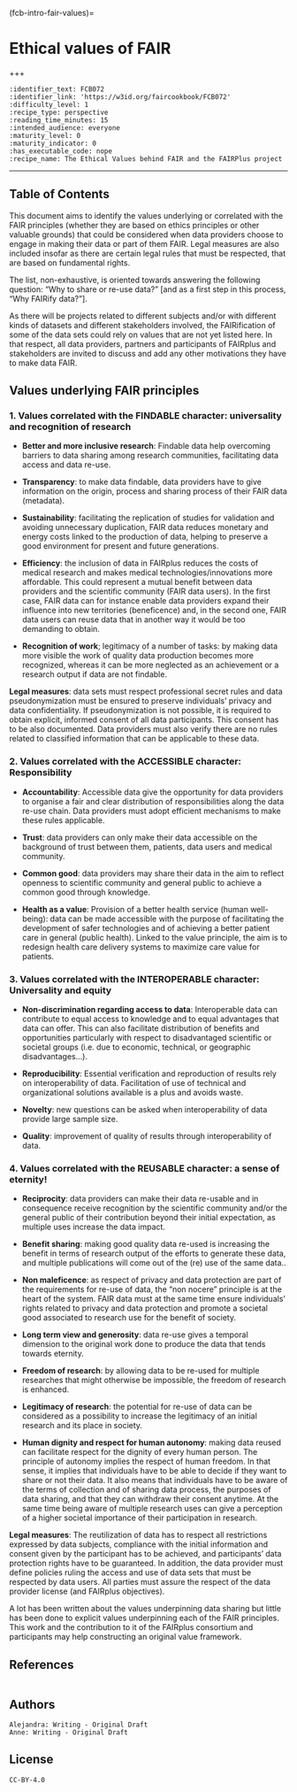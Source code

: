 (fcb-intro-fair-values)=
# Ethical values of FAIR

+++
<br/>

````{panels_fairplus}
:identifier_text: FCB072
:identifier_link: 'https://w3id.org/faircookbook/FCB072'
:difficulty_level: 1
:recipe_type: perspective
:reading_time_minutes: 15
:intended_audience: everyone 
:maturity_level: 0  
:maturity_indicator: 0
:has_executable_code: nope
:recipe_name: The Ethical Values behind FAIR and the FAIRPlus project
````

---

## Table of Contents
<!-- 1. [Main FAIRification Objectives](#Main%20FAIRification%20Objectives)

2. [License](#License) -->

This document aims to identify the values underlying or correlated with the FAIR principles (whether they are based on ethics principles or other valuable grounds) that could be considered when data providers choose to engage in making their data or part of them FAIR. Legal measures are also included insofar as there are certain legal rules that must be respected, that are based on fundamental rights.

The list, non-exhaustive, is oriented towards answering the following question: “Why to share or re-use data?” [and as a first step in this process, “Why FAIRify data?”]. 

As there will be projects related to different subjects and/or with different kinds of datasets and different stakeholders involved, the FAIRification of some of the data sets could rely on values that are not yet listed here. In that respect, all data providers, partners and participants of FAIRplus and stakeholders are invited to discuss and add any other motivations they have to make data FAIR. 



## Values underlying FAIR principles


### 1. Values correlated with the FINDABLE character: universality and recognition of research


- **Better and more inclusive research**: Findable data help overcoming barriers to data sharing among research communities, facilitating data access and data re-use. 

- **Transparency**: to make data findable, data providers have to give information on the origin, process and sharing process of their FAIR data (metadata).  

- **Sustainability**: facilitating the replication of studies for validation and avoiding unnecessary duplication, FAIR data reduces monetary and energy costs linked to the production of data, helping to preserve a good environment for present and future generations. 

- **Efficiency**: the inclusion of data in FAIRplus reduces the costs of medical research and makes medical technologies/innovations more affordable. This could represent a mutual benefit between data providers and the scientific community (FAIR data users). In the first case, FAIR data can for instance enable data providers expand their influence into new territories (beneficence) and, in the second one, FAIR data users can reuse data that in another way it would be too demanding to obtain.  

- **Recognition of work**; legitimacy of a number of tasks: by making data more visible the work of quality data production becomes more recognized, whereas it can be more neglected as an achievement or a research output if data are not findable.


**Legal measures**: data sets must respect professional secret rules and data pseudonymization must be ensured to preserve individuals’ privacy and data confidentiality. If pseudonymization is not possible, it is required to obtain explicit, informed consent of all data participants. This consent has to be also documented. Data providers must also verify there are no rules related to classified information that can be applicable to these data.   



### 2. Values correlated with the ACCESSIBLE character: Responsibility


- **Accountability**:  Accessible data give the opportunity for data providers to organise a fair and clear distribution of responsibilities along the data re-use chain. Data providers must adopt efficient mechanisms to make these rules applicable.

- **Trust**: data providers can only make their data accessible on the background of trust between them, patients, data users and medical community.  

- **Common good**: data providers may share their data in the aim to reflect openness to scientific community and general public to achieve a common good through knowledge. 

- **Health as a value**: Provision of a better health service (human well-being): data can be made accessible with the purpose of facilitating the development of safer technologies and of achieving a better patient care in general (public health). Linked to the value principle, the aim is to redesign health care delivery systems to maximize care value for patients.




### 3. Values correlated with the INTEROPERABLE character: Universality and equity


- **Non-discrimination regarding access to data**: Interoperable data can contribute to equal access to knowledge and to equal advantages that data can offer. This can also facilitate distribution of benefits and opportunities particularly with respect to disadvantaged scientific or societal groups (i.e. due to economic, technical, or geographic disadvantages…). 

- **Reproducibility**: Essential verification and reproduction of results rely on interoperability of data. Facilitation of use of technical and organizational solutions available is a plus and avoids waste. 

- **Novelty**: new questions can be asked when interoperability of data provide large sample size.

- **Quality**: improvement of quality of results through interoperability of data. 


### 4.  Values correlated with the REUSABLE character: a sense of eternity!


- **Reciprocity**: data providers can make their data re-usable and in consequence receive recognition by the scientific community and/or the general public of their contribution beyond their initial expectation, as multiple uses increase the data impact. 

- **Benefit sharing**: making good quality data re-used is increasing the benefit in terms of research output of the efforts to generate these data, and multiple publications will come out of the (re) use of the same data..

- **Non maleficence**: as respect of privacy and data protection are part of the requirements for re-use of data, the “non nocere” principle is at the heart of the system. FAIR data must at the same time ensure individuals’ rights related to privacy and data protection and promote a societal good associated to research use for the benefit of society. 

- **Long term view and generosity**: data re-use gives a temporal dimension to the original work done to produce the data that tends towards eternity.

- **Freedom of research**: by allowing data to be re-used for multiple researches that might otherwise be impossible, the freedom of research is enhanced.

- **Legitimacy of research**: the potential for re-use of data can be considered as a possibility to increase the legitimacy of an initial research and its place in society.

- **Human dignity and respect for human autonomy**: making data reused can facilitate respect for the dignity of every human person. The principle of autonomy implies the respect of human freedom. In that sense, it implies that individuals have to be able to decide if they want to share or not their data. It also means that individuals have to be aware of the terms of collection and of sharing data process, the purposes of data sharing, and that they can withdraw their consent anytime. At the same time being aware of multiple research uses can give a perception of a higher societal importance of their participation in research. 


**Legal measures**: The reutilization of data has to respect all restrictions expressed by data subjects, compliance with the initial information and consent given by the participant has to be achieved, and participants’ data protection rights have to be guaranteed. In addition, the data provider must define policies ruling the access and use of data sets that must be respected by data users. All parties must assure the respect of the data provider license (and FAIRplus objectives). 
 

A lot has been written about the values underpinning data sharing but little has been done to explicit values underpinning each of the FAIR principles. This work and the contribution to it of the FAIRplus consortium and participants may help constructing an original value framework.


## References

````{dropdown} **Reference**
````

## Authors

````{authors_fairplus}
Alejandra: Writing - Original Draft
Anne: Writing - Original Draft
````


## License

````{license_fairplus}
CC-BY-4.0
````


